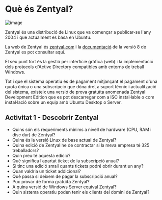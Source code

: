 # Què és Zentyal?

![image](https://github.com/user-attachments/assets/c0f8edac-f4d5-4355-870d-37e0b4334d24)

Zentyal és una distribució de Linux que va començar a publicar-se l'any 2004 i que actualment es basa en Ubuntu.

La web de Zentyal és [zentyal.com](https://www.zentyal.com/) i la [documentació](https://doc.zentyal.org/en/) de la versió 8 de Zentyal es pot consultar aquí.

El seu punt fort és la gestió per interfície gràfica (web) i la implementació dels protocols d'Active Directory compatibles amb entorns de treball Windows.

Tot i que el sistema operatiu és de pagament mitjançant el pagament d'una quota única o una subscripció que dóna dret a suport tècnic i actualització del sistema, existeix una versió de prova gratuïta anomenada Zentyal Development Edition que es pot descarregar com a ISO instal·lable o com instal·lació sobre un equip amb Ubuntu Desktop o Server.

## Activitat 1 - Descobrir Zentyal

- Quins són els requeriments mínims a nivell de hardware (CPU, RAM i disc dur) de Zentyal?
- Quina és la versió Linux de base actual de Zentyal?
- Quina edició de Zentyal he de contractar si la meva empresa té 325 treballadors?
- Quin preu té aquesta edició?
- Què significa l’apartat ticket de la subscripció anual?
- Si tinc una edició small quants tickets podré obrir durant un any?
- Quan valdria un ticket addicional?
- Què passa si deixem de pagar la subscripció anual?
- Puc provar de forma gratuïta Zentyal?
- A quina versió de Windows Server equival Zentyal?
- Quin sistema operatiu poden tenir els clients del domini de Zentyal?


